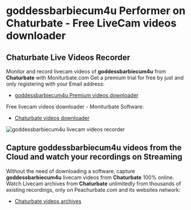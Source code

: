 # goddessbarbiecum4u Performer on Chaturbate - Free LiveCam videos downloader

## Chaturbate Live Videos Recorder

Monitor and record livecam videos of **goddessbarbiecum4u** from **Chaturbate** with Moniturbate.com
Get a premium trial for free by just and only registering with your Email address:
* [goddessbarbiecum4u Premium videos downloader](https://moniturbate.com/request-demo-licence-key.html)

Free livecam videos downloader - Moniturbate Software:
* [Chaturbate videos downloader](https://moniturbate.com/moniturbate-download-software.html)

![goddessbarbiecum4u livecam videos recorder](https://peachurnet.com/templates/moniturbate-software.png)


## Capture goddessbarbiecum4u videos from the Cloud and watch your recordings on Streaming

Without the need of downloading a software, capture **goddessbarbiecum4u** livecam videos from **Chaturbate** 100% online.
Watch Livecam archives from **Chaturbate** unlimitedly from thousands of existing recordings, only on Peachurbate.com and its websites network:
* [Chaturbate videos archives](https://peachurnet.com/)